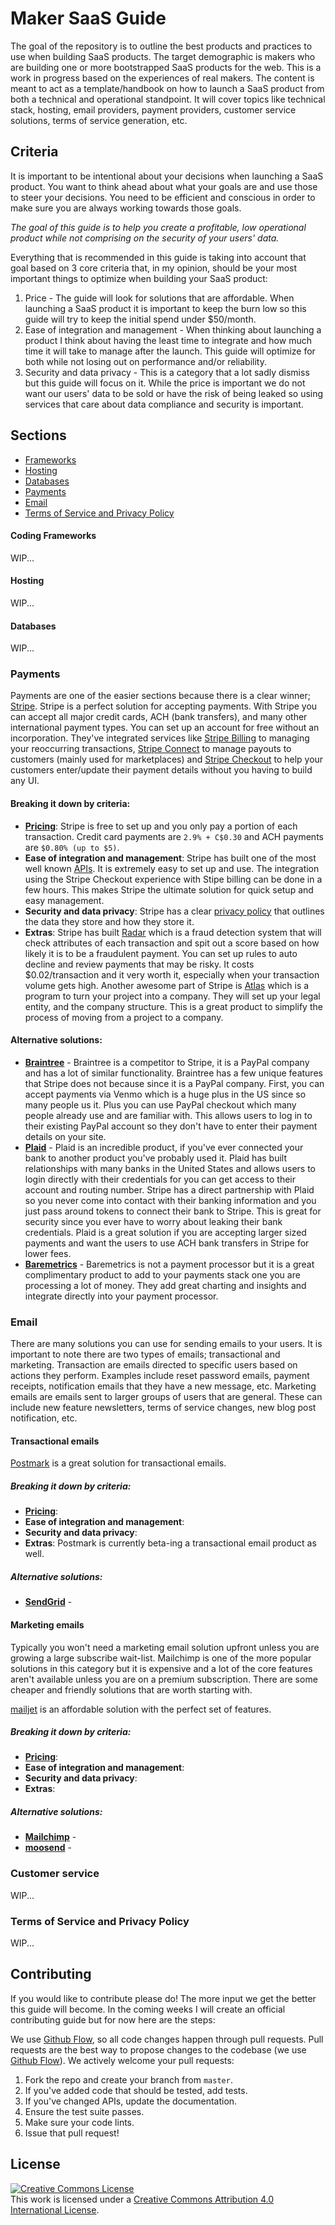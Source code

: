# Maker SaaS Guide
The goal of the repository is to outline the best products and practices to use when building SaaS products. The target demographic is makers who are building one or more bootstrapped SaaS products for the web. This is a work in progress based on the experiences of real makers. The content is meant to act as a template/handbook on how to launch a SaaS product from both a technical and operational standpoint. It will cover topics like technical stack, hosting, email providers, payment providers, customer service solutions, terms of service generation, etc.

## Criteria
It is important to be intentional about your decisions when launching a SaaS product. You want to think ahead about what your goals are and use those to steer your decisions. You need to be efficient and conscious in order to make sure you are always working towards those goals.

_The goal of this guide is to help you create a profitable, low operational product while not comprising on the security of your users' data._

Everything that is recommended in this guide is taking into account that goal based on 3 core criteria that, in my opinion, should be your most important things to optimize when building your SaaS product:
  1. Price - The guide will look for solutions that are affordable. When launching a SaaS product it is important to keep the burn low so this guide will try to keep the initial spend under $50/month.
  2. Ease of integration and management - When thinking about launching a product I think about having the least time to integrate and how much time it will take to manage after the launch. This guide will optimize for both while not losing out on performance and/or reliability.
  3. Security and data privacy - This is a category that a lot sadly dismiss but this guide will focus on it. While the price is important we do not want our users' data to be sold or have the risk of being leaked so using services that care about data compliance and security is important.

## Sections
 - [Frameworks](#framworks)
 - [Hosting](#hosting)
 - [Databases](#databases)
 - [Payments](#payments)
 - [Email](#email)
 - [Terms of Service and Privacy Policy](#terms-of-service-and-privacy-policy)

#### Coding Frameworks
WIP...

#### Hosting
WIP...

#### Databases
WIP...

### Payments
Payments are one of the easier sections because there is a clear winner; [Stripe](https://stripe.com). Stripe is a perfect solution for accepting payments. With Stripe you can accept all major credit cards, ACH (bank transfers), and many other international payment types. You can set up an account for free without an incorporation. They've integrated services like [Stripe Billing](https://stripe.com/billing) to managing your reoccurring transactions, [Stripe Connect](https://stripe.com/connect) to manage payouts to customers (mainly used for marketplaces) and [Stripe Checkout](https://stripe.com/docs/payments/checkout) to help your customers enter/update their payment details without you having to build any UI.

#### Breaking it down by criteria:
- **[Pricing](https://stripe.com/pricing)**: Stripe is free to set up and you only pay a portion of each transaction. Credit card payments are `2.9% + C$0.30` and ACH payments are `$0.80% (up to $5)`.
- **Ease of integration and management**: Stripe has built one of the most well known [APIs](https://stripe.com/docs/api). It is extremely easy to set up and use. The integration using the Stripe Checkout experience with Stipe billing can be done in a few hours. This makes Stripe the ultimate solution for quick setup and easy management.
- **Security and data privacy**: Stripe has a clear [privacy policy](https://stripe.com/privacy) that outlines the data they store and how they store it.
- **Extras**: Stripe has built [Radar](https://stripe.com/radar) which is a fraud detection system that will check attributes of each transaction and spit out a score based on how likely it is to be a fraudulent payment. You can set up rules to auto decline and review payments that may be risky. It costs $0.02/transaction and it very worth it, especially when your transaction volume gets high. Another awesome part of Stripe is [Atlas](https://stripe.com/atlas) which is a program to turn your project into a company. They will set up your legal entity, and the company structure. This is a great product to simplify the process of moving from a project to a company.

#### Alternative solutions:
- **[Braintree](https://www.braintreepayments.com)** - Braintree is a competitor to Stripe, it is a PayPal company and has a lot of similar functionality. Braintree has a few unique features that Stripe does not because since it is a PayPal company. First, you can accept payments via Venmo which is a huge plus in the US since so many people us it. Plus you can use PayPal checkout which many people already use and are familiar with. This allows users to log in to their existing PayPal account so they don't have to enter their payment details on your site.
- **[Plaid](https://plaid.com/)** - Plaid is an incredible product, if you've ever connected your bank to another product you've probably used it. Plaid has built relationships with many banks in the United States and allows users to login directly with their credentials for you can get access to their account and routing number. Stripe has a direct partnership with Plaid so you never come into contact with their banking information and you just pass around tokens to connect their bank to Stripe. This is great for security since you ever have to worry about leaking their bank credentials. Plaid is a great solution if you are accepting larger sized payments and want the users to use ACH bank transfers in Stripe for lower fees.
- **[Baremetrics](https://baremetrics.com/)** - Baremetrics is not a payment processor but it is a great complimentary product to add to your payments stack one you are processing a lot of money. They add great charting and insights and integrate directly into your payment processor.

### Email
There are many solutions you can use for sending emails to your users. It is important to note there are two types of emails; transactional and marketing. Transaction are emails directed to specific users based on actions they perform. Examples include reset password emails, payment receipts, notification emails that they have a new message, etc. Marketing emails are emails sent to larger groups of users that are general. These can include new feature newsletters, terms of service changes, new blog post notification, etc.

#### Transactional emails
[Postmark](https://postmarkapp.com) is a great solution for transactional emails.

##### Breaking it down by criteria:
- **[Pricing](https://postmarkapp.com/pricing)**:
- **Ease of integration and management**:
- **Security and data privacy**:
- **Extras**: Postmark is currently beta-ing a transactional email product as well.

##### Alternative solutions:
- **[SendGrid](https://sendgrid.com)** -

#### Marketing emails
Typically you won't need a marketing email solution upfront unless you are growing a large subscribe wait-list. Mailchimp is one of the more popular solutions in this category but it is expensive and a lot of the core features aren't available unless you are on a premium subscription. There are some cheaper and friendly solutions that are worth starting with.

[mailjet](https://www.mailjet.com) is an affordable solution with the perfect set of features.

##### Breaking it down by criteria:
- **[Pricing](https://www.mailjet.com/pricing)**:
- **Ease of integration and management**:
- **Security and data privacy**:
- **Extras**:

##### Alternative solutions:
- **[Mailchimp](https://mailchimp.com)** -
- **[moosend](https://moosend.com)** -

### Customer service
WIP...

### Terms of Service and Privacy Policy
WIP...

## Contributing
If you would like to contribute please do! The more input we get the better this guide will become. In the coming weeks I will create an official contributing guide but for now here are the steps:

We use [Github Flow](https://guides.github.com/introduction/flow/index.html), so all code changes happen through pull requests. Pull requests are the best way to propose changes to the codebase (we use [Github Flow](https://guides.github.com/introduction/flow/index.html)). We actively welcome your pull requests:

1. Fork the repo and create your branch from `master`.
2. If you've added code that should be tested, add tests.
3. If you've changed APIs, update the documentation.
4. Ensure the test suite passes.
5. Make sure your code lints.
6. Issue that pull request!

## License
<a rel="license" href="http://creativecommons.org/licenses/by/4.0/"><img alt="Creative Commons License" style="border-width:0" src="https://i.creativecommons.org/l/by/4.0/88x31.png" /></a><br />This work is licensed under a <a rel="license" href="http://creativecommons.org/licenses/by/4.0/">Creative Commons Attribution 4.0 International License</a>.
